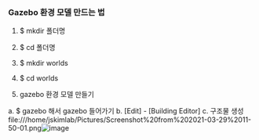 ### Gazebo 환경 모델 만드는 법

1. $ mkdir 폴더명
2. $ cd 폴더명
3. $ mkdir worlds
4. $ cd worlds

5. gazebo 환경 모델 만들기

  a. $ gazebo 해서 gazebo 들어가기
  b. [Edit] - [Building Editor]
  c. 구조물 생성
  file:///home/jskimlab/Pictures/Screenshot%20from%202021-03-29%2011-50-01.png![image](https://user-images.githubusercontent.com/80872528/112781101-28883f80-9085-11eb-9fba-ed8039d9daf5.png)

  
  


